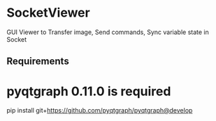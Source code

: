 # SocketViewer
GUI Viewer to Transfer image, Send commands, Sync variable state in Socket

## Requirements

# pyqtgraph 0.11.0 is required
pip install git+https://github.com/pyqtgraph/pyqtgraph@develop
